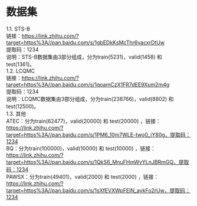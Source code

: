 # 数据集
1.1. STS-B  
链接：https://link.zhihu.com/?target=https%3A//pan.baidu.com/s/1gbEDkKsMcThr6vacxrDtUw  
提取码：1234  
说明：STS-B数据集由3部分组成，分为train(5231)，valid(1458) 和 test(1361)。  
1.2. LCQMC   
链接：https://link.zhihu.com/?target=https%3A//pan.baidu.com/s/1qoamCzX1FR7dEE9Xum2m4g  
提取码：1234  
说明：LCQMC数据集由3部分组成，分为train(238766)，valid(8802) 和 test(12500)。  
1.3. 其他  
ATEC：分为train(62477)，valid(20000) 和 test(20000) ，链接：https://link.zhihu.com/?target=https%3A//pan.baidu.com/s/1PM6_10m7WLE-two0_jY80g，提取码：1234  
BQ：分为train(100000)，valid(10000) 和 test(10000) ，链接：https://link.zhihu.com/?target=https%3A//pan.baidu.com/s/1QkS6_MnuFHmWvYLnJBRmGQ，提取码：1234  
PAWSX：分为train(49401)，valid(2000) 和 test(2000) ，链接：https://link.zhihu.com/?target=https%3A//pan.baidu.com/s/1sXfEVXWpFElN_aykFo2rUw，提取码：1234  


